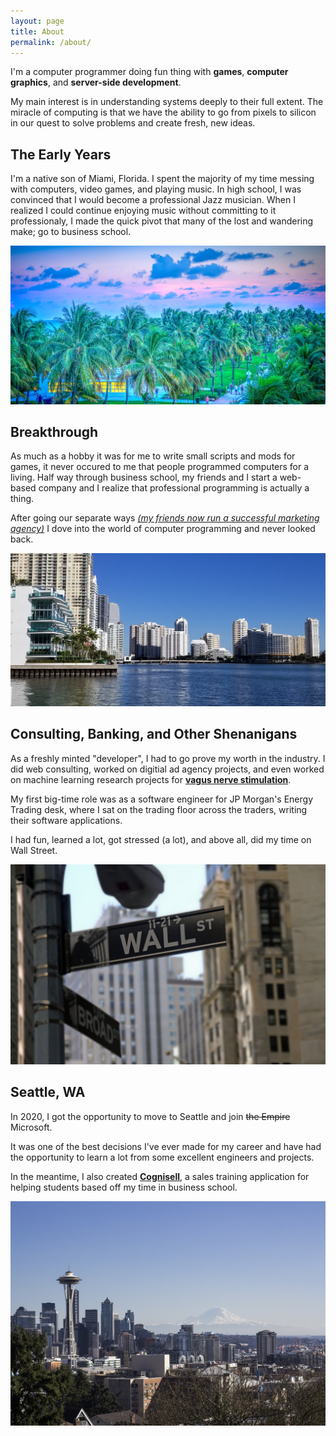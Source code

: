 ```yaml
---
layout: page
title: About
permalink: /about/
---
```


I'm a computer programmer doing fun thing with **games**, **computer graphics**, and **server-side development**.

My main interest is in understanding systems deeply to their full extent. The miracle of computing is that we have the ability to go from pixels to silicon in our quest to solve problems and create fresh, new ideas.

## The Early Years

I'm a native son of Miami, Florida. I spent the majority of my time messing with computers, video games, and playing music. In high school, I was convinced that I would become a professional Jazz musician. When I realized I could continue enjoying music without committing to it professionaly, I made the quick pivot that many of the lost and wandering make; go to business school.

![Miami](/res/about/about_miami.jpg)

## Breakthrough

As much as a hobby it was for me to write small scripts and mods for games, it never occured to me that people programmed computers for a living. Half way through business school, my friends and I start a web-based company and I realize that professional programming is actually a thing.

After going our separate ways *[(my friends now run a successful marketing agency)](https://www.ren.marketing/)* I dove into the world of computer programming and never looked back.

![Brickell in Miami](/res/about/about_brickell.jpg)

## Consulting, Banking, and Other Shenanigans

As a freshly minted "developer", I had to go prove my worth in the industry. I did web consulting, worked on digitial ad agency projects, and even worked on machine learning research projects for __[vagus nerve stimulation](https://www.mayoclinic.org/tests-procedures/vagus-nerve-stimulation/about/pac-20384565)__.

My first big-time role was as a software engineer for JP Morgan's Energy Trading desk, where I sat on the trading floor across the traders, writing their software applications.

I had fun, learned a lot, got stressed (a lot), and above all, did my time on Wall Street.

![Wall Street](/res/about/about_wallstreet.jpg)

## Seattle, WA

In 2020, I got the opportunity to move to Seattle and join ~~the Empire~~ Microsoft.

It was one of the best decisions I've ever made for my career and have had the opportunity to learn a lot from some excellent engineers and projects.

In the meantime, I also created **[Cognisell](https://www.cognisell.ai/)**, a sales training application for helping students based off my time in business school.

![Seattle](/res/about/about_seattle.jpg)
